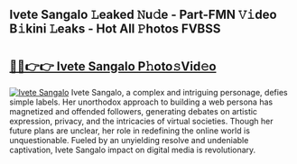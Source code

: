 ## Ivete Sangalo 𝙻eaked 𝙽u𝚍e - Part-FMN 𝚅𝚒deo B𝚒kini 𝙻eaks - Hot All 𝙿hotos FVBSS

# <h2><a href="http://ld02va.urlbe.top/?page=Ivete+Sangalo">🔗🔗👉👉 Ivete Sangalo P𝚑oto𝚜Vid𝚎o</a></h2>

[![Ivete Sangalo](https://i.imgur.com/eBuTRDB.gif)](http://ld02va.urlbe.top/?page=Ivete+Sangalo)
Ivete Sangalo, a complex and intriguing personage, defies simple labels. Her unorthodox approach to building a web persona has magnetized and offended followers, generating debates on artistic expression, privacy, and the intricacies of virtual societies. Though her future plans are unclear, her role in redefining the online world is unquestionable. Fueled by an unyielding resolve and undeniable captivation, Ivete Sangalo impact on digital media is revolutionary.
